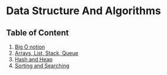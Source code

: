 # Data Structure And Algorithms
## Table of Content
1. [Big O notion](https://github.com/mahsaAgz/DataStructure_Algorithms/blob/main/BigOnotation.ipynb)
2. [Arrays, List, Stack, Queue](https://github.com/mahsaAgz/DataStructure_Algorithms/blob/main/list_array_stack_queue.ipynb)
3. [Hash and Heap](https://github.com/mahsaAgz/DataStructure_Algorithms/blob/main/Hash_Heap.ipynb)
4. [Sorting and Searching](https://github.com/mahsaAgz/DataStructure_Algorithms/blob/main/Sort_Search.ipynb)
